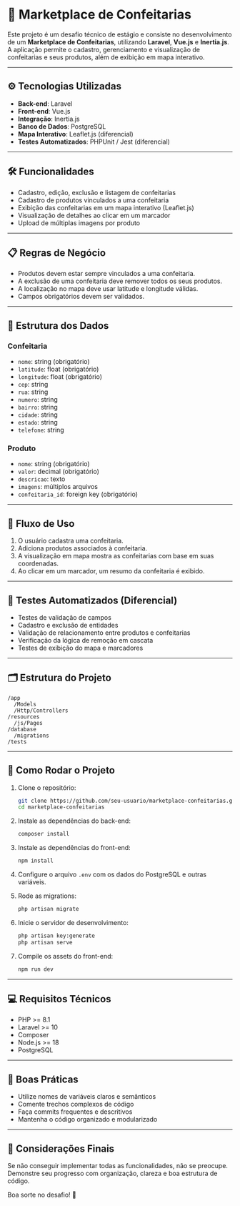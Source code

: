 # 🍰 Marketplace de Confeitarias

Este projeto é um desafio técnico de estágio e consiste no desenvolvimento de um **Marketplace de Confeitarias**, utilizando **Laravel**, **Vue.js** e **Inertia.js**. A aplicação permite o cadastro, gerenciamento e visualização de confeitarias e seus produtos, além de exibição em mapa interativo.

---

## ⚙️ Tecnologias Utilizadas

- **Back-end**: Laravel
- **Front-end**: Vue.js
- **Integração**: Inertia.js
- **Banco de Dados**: PostgreSQL
- **Mapa Interativo**: Leaflet.js (diferencial)
- **Testes Automatizados**: PHPUnit / Jest (diferencial)

---

## 🛠️ Funcionalidades

- Cadastro, edição, exclusão e listagem de confeitarias
- Cadastro de produtos vinculados a uma confeitaria
- Exibição das confeitarias em um mapa interativo (Leaflet.js)
- Visualização de detalhes ao clicar em um marcador
- Upload de múltiplas imagens por produto

---

## 📋 Regras de Negócio

- Produtos devem estar sempre vinculados a uma confeitaria.
- A exclusão de uma confeitaria deve remover todos os seus produtos.
- A localização no mapa deve usar latitude e longitude válidas.
- Campos obrigatórios devem ser validados.

---

## 🧾 Estrutura dos Dados

### Confeitaria

- `nome`: string (obrigatório)
- `latitude`: float (obrigatório)
- `longitude`: float (obrigatório)
- `cep`: string
- `rua`: string
- `numero`: string
- `bairro`: string
- `cidade`: string
- `estado`: string
- `telefone`: string

### Produto

- `nome`: string (obrigatório)
- `valor`: decimal (obrigatório)
- `descricao`: texto
- `imagens`: múltiplos arquivos
- `confeitaria_id`: foreign key (obrigatório)

---

## 🧭 Fluxo de Uso

1. O usuário cadastra uma confeitaria.
2. Adiciona produtos associados à confeitaria.
3. A visualização em mapa mostra as confeitarias com base em suas coordenadas.
4. Ao clicar em um marcador, um resumo da confeitaria é exibido.

---

## 🧪 Testes Automatizados (Diferencial)

- Testes de validação de campos
- Cadastro e exclusão de entidades
- Validação de relacionamento entre produtos e confeitarias
- Verificação da lógica de remoção em cascata
- Testes de exibição do mapa e marcadores

---

## 🗂️ Estrutura do Projeto

```
/app
  /Models
  /Http/Controllers
/resources
  /js/Pages
/database
  /migrations
/tests
```

---

## 🚀 Como Rodar o Projeto

1. Clone o repositório:
   ```bash
   git clone https://github.com/seu-usuario/marketplace-confeitarias.git
   cd marketplace-confeitarias
   ```

2. Instale as dependências do back-end:
   ```bash
   composer install
   ```

3. Instale as dependências do front-end:
   ```bash
   npm install
   ```

4. Configure o arquivo `.env` com os dados do PostgreSQL e outras variáveis.

5. Rode as migrations:
   ```bash
   php artisan migrate
   ```

6. Inicie o servidor de desenvolvimento:
   ```bash
   php artisan key:generate
   php artisan serve
   ```

7. Compile os assets do front-end:
   ```bash
   npm run dev
   ```

---

## 💻 Requisitos Técnicos

- PHP >= 8.1
- Laravel >= 10
- Composer
- Node.js >= 18
- PostgreSQL

---

## 📜 Boas Práticas

- Utilize nomes de variáveis claros e semânticos
- Comente trechos complexos de código
- Faça commits frequentes e descritivos
- Mantenha o código organizado e modularizado

---

## 👋 Considerações Finais

Se não conseguir implementar todas as funcionalidades, não se preocupe. Demonstre seu progresso com organização, clareza e boa estrutura de código.

Boa sorte no desafio! 🚀
